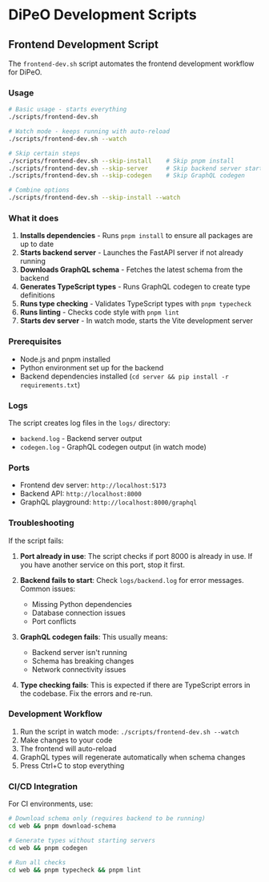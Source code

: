 # DiPeO Development Scripts

## Frontend Development Script

The `frontend-dev.sh` script automates the frontend development workflow for DiPeO.

### Usage

```bash
# Basic usage - starts everything
./scripts/frontend-dev.sh

# Watch mode - keeps running with auto-reload
./scripts/frontend-dev.sh --watch

# Skip certain steps
./scripts/frontend-dev.sh --skip-install    # Skip pnpm install
./scripts/frontend-dev.sh --skip-server     # Skip backend server startup
./scripts/frontend-dev.sh --skip-codegen    # Skip GraphQL codegen

# Combine options
./scripts/frontend-dev.sh --skip-install --watch
```

### What it does

1. **Installs dependencies** - Runs `pnpm install` to ensure all packages are up to date
2. **Starts backend server** - Launches the FastAPI server if not already running
3. **Downloads GraphQL schema** - Fetches the latest schema from the backend
4. **Generates TypeScript types** - Runs GraphQL codegen to create type definitions
5. **Runs type checking** - Validates TypeScript types with `pnpm typecheck`
6. **Runs linting** - Checks code style with `pnpm lint`
7. **Starts dev server** - In watch mode, starts the Vite development server

### Prerequisites

- Node.js and pnpm installed
- Python environment set up for the backend
- Backend dependencies installed (`cd server && pip install -r requirements.txt`)

### Logs

The script creates log files in the `logs/` directory:
- `backend.log` - Backend server output
- `codegen.log` - GraphQL codegen output (in watch mode)

### Ports

- Frontend dev server: `http://localhost:5173`
- Backend API: `http://localhost:8000`
- GraphQL playground: `http://localhost:8000/graphql`

### Troubleshooting

If the script fails:

1. **Port already in use**: The script checks if port 8000 is already in use. If you have another service on this port, stop it first.

2. **Backend fails to start**: Check `logs/backend.log` for error messages. Common issues:
   - Missing Python dependencies
   - Database connection issues
   - Port conflicts

3. **GraphQL codegen fails**: This usually means:
   - Backend server isn't running
   - Schema has breaking changes
   - Network connectivity issues

4. **Type checking fails**: This is expected if there are TypeScript errors in the codebase. Fix the errors and re-run.

### Development Workflow

1. Run the script in watch mode: `./scripts/frontend-dev.sh --watch`
2. Make changes to your code
3. The frontend will auto-reload
4. GraphQL types will regenerate automatically when schema changes
5. Press Ctrl+C to stop everything

### CI/CD Integration

For CI environments, use:

```bash
# Download schema only (requires backend to be running)
cd web && pnpm download-schema

# Generate types without starting servers
cd web && pnpm codegen

# Run all checks
cd web && pnpm typecheck && pnpm lint
```